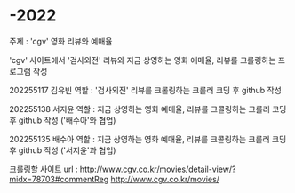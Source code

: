 # -2022
주제 : 'cgv' 영화 리뷰와 예매율

'cgv' 사이트에서 '검사외전' 리뷰와 지금 상영하는 영화 애매율, 리뷰를 크롤링하는 프로그램 작성

202255117 김유빈 역할 : '검사외전' 리뷰를 크롤링하는 크롤러 코딩 후 github 작성

202255138 서지윤 역할 : 지금 상영하는 영화 예매율, 리뷰를 크콜링하는 크롤러 코딩 후 github 작성 ('배수아'와 협업)

202255135 배수아 역할 : 지금 상영하는 영화 예매율, 리뷰를 크콜링하는 크롤러 코딩 후 github 작성 ('서지윤'과 협업)

크롤링할 사이트 url :
http://www.cgv.co.kr/movies/detail-view/?midx=78703#commentReg
http://www.cgv.co.kr/movies/

